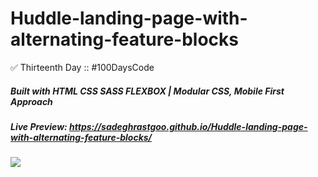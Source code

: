 # Huddle-landing-page-with-alternating-feature-blocks
✅ Thirteenth Day :: #100DaysCode

##### Built with HTML CSS SASS FLEXBOX | Modular CSS, Mobile First Approach
##### Live Preview: https://sadeghrastgoo.github.io/Huddle-landing-page-with-alternating-feature-blocks/

<img src="https://res.cloudinary.com/dz209s6jk/image/upload/v1554380254/Challenges/twtp2gsjsqshh3eyk4xu.jpg">

